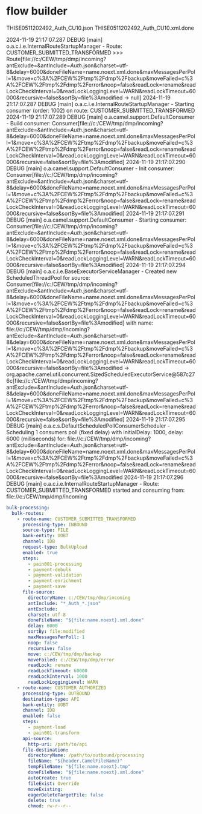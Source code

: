 # flow builder
THISE0511202492_Auth_CU10.json
THISE0511202492_Auth_CU10.xml.done


    
2024-11-19 21:17:07.287 DEBUG [main] o.a.c.i.e.InternalRouteStartupManager - Route: CUSTOMER_SUBMITTED_TRANSFORMED >>> Route[file://c:/CEW/tmp/dmp/incoming?antExclude=&antInclude=*_Auth_*.json&charset=utf-8&delay=6000&doneFileName=name.noext.xml.done&maxMessagesPerPoll=1&move=c%3A%2FCEW%2Ftmp%2Fdmp%2Fbackup&moveFailed=c%3A%2FCEW%2Ftmp%2Fdmp%2Ferror&noop=false&readLock=rename&readLockCheckInterval=0&readLockLoggingLevel=WARN&readLockTimeout=60000&recursive=false&sortBy=file%3Amodified -> null]
2024-11-19 21:17:07.287 DEBUG [main] o.a.c.i.e.InternalRouteStartupManager - Starting consumer (order: 1002) on route: CUSTOMER_SUBMITTED_TRANSFORMED
2024-11-19 21:17:07.289 DEBUG [main] o.a.camel.support.DefaultConsumer - Build consumer: Consumer[file://c:/CEW/tmp/dmp/incoming?antExclude=&antInclude=*_Auth_*.json&charset=utf-8&delay=6000&doneFileName=name.noext.xml.done&maxMessagesPerPoll=1&move=c%3A%2FCEW%2Ftmp%2Fdmp%2Fbackup&moveFailed=c%3A%2FCEW%2Ftmp%2Fdmp%2Ferror&noop=false&readLock=rename&readLockCheckInterval=0&readLockLoggingLevel=WARN&readLockTimeout=60000&recursive=false&sortBy=file%3Amodified]
2024-11-19 21:17:07.290 DEBUG [main] o.a.camel.support.DefaultConsumer - Init consumer: Consumer[file://c:/CEW/tmp/dmp/incoming?antExclude=&antInclude=*_Auth_*.json&charset=utf-8&delay=6000&doneFileName=name.noext.xml.done&maxMessagesPerPoll=1&move=c%3A%2FCEW%2Ftmp%2Fdmp%2Fbackup&moveFailed=c%3A%2FCEW%2Ftmp%2Fdmp%2Ferror&noop=false&readLock=rename&readLockCheckInterval=0&readLockLoggingLevel=WARN&readLockTimeout=60000&recursive=false&sortBy=file%3Amodified]
2024-11-19 21:17:07.291 DEBUG [main] o.a.camel.support.DefaultConsumer - Starting consumer: Consumer[file://c:/CEW/tmp/dmp/incoming?antExclude=&antInclude=*_Auth_*.json&charset=utf-8&delay=6000&doneFileName=name.noext.xml.done&maxMessagesPerPoll=1&move=c%3A%2FCEW%2Ftmp%2Fdmp%2Fbackup&moveFailed=c%3A%2FCEW%2Ftmp%2Fdmp%2Ferror&noop=false&readLock=rename&readLockCheckInterval=0&readLockLoggingLevel=WARN&readLockTimeout=60000&recursive=false&sortBy=file%3Amodified]
2024-11-19 21:17:07.294 DEBUG [main] o.a.c.i.e.BaseExecutorServiceManager - Created new ScheduledThreadPool for source: Consumer[file://c:/CEW/tmp/dmp/incoming?antExclude=&antInclude=*_Auth_*.json&charset=utf-8&delay=6000&doneFileName=name.noext.xml.done&maxMessagesPerPoll=1&move=c%3A%2FCEW%2Ftmp%2Fdmp%2Fbackup&moveFailed=c%3A%2FCEW%2Ftmp%2Fdmp%2Ferror&noop=false&readLock=rename&readLockCheckInterval=0&readLockLoggingLevel=WARN&readLockTimeout=60000&recursive=false&sortBy=file%3Amodified] with name: file://c:/CEW/tmp/dmp/incoming?antExclude=&antInclude=*_Auth_*.json&charset=utf-8&delay=6000&doneFileName=name.noext.xml.done&maxMessagesPerPoll=1&move=c%3A%2FCEW%2Ftmp%2Fdmp%2Fbackup&moveFailed=c%3A%2FCEW%2Ftmp%2Fdmp%2Ferror&noop=false&readLock=rename&readLockCheckInterval=0&readLockLoggingLevel=WARN&readLockTimeout=60000&recursive=false&sortBy=file%3Amodified -> org.apache.camel.util.concurrent.SizedScheduledExecutorService@587c276c[file://c:/CEW/tmp/dmp/incoming?antExclude=&antInclude=*_Auth_*.json&charset=utf-8&delay=6000&doneFileName=name.noext.xml.done&maxMessagesPerPoll=1&move=c%3A%2FCEW%2Ftmp%2Fdmp%2Fbackup&moveFailed=c%3A%2FCEW%2Ftmp%2Fdmp%2Ferror&noop=false&readLock=rename&readLockCheckInterval=0&readLockLoggingLevel=WARN&readLockTimeout=60000&recursive=false&sortBy=file%3Amodified]
2024-11-19 21:17:07.295 DEBUG [main] o.a.c.s.DefaultScheduledPollConsumerScheduler - Scheduling 1 consumers poll (fixed delay) with initialDelay: 1000, delay: 6000 (milliseconds) for: file://c:/CEW/tmp/dmp/incoming?antExclude=&antInclude=*_Auth_*.json&charset=utf-8&delay=6000&doneFileName=name.noext.xml.done&maxMessagesPerPoll=1&move=c%3A%2FCEW%2Ftmp%2Fdmp%2Fbackup&moveFailed=c%3A%2FCEW%2Ftmp%2Fdmp%2Ferror&noop=false&readLock=rename&readLockCheckInterval=0&readLockLoggingLevel=WARN&readLockTimeout=60000&recursive=false&sortBy=file%3Amodified
2024-11-19 21:17:07.296 DEBUG [main] o.a.c.i.e.InternalRouteStartupManager - Route: CUSTOMER_SUBMITTED_TRANSFORMED started and consuming from: file://c:/CEW/tmp/dmp/incoming


```yml
bulk-processing:
  bulk-routes:
    - route-name: CUSTOMER_SUBMITTED_TRANSFORMED
      processing-type: INBOUND
      source-type: FILE
      bank-entity: UOBT
      channel: IDB
      request-type: BulkUpload
      enabled: true
      steps:
        - pain001-processing
        - payment-debulk
        - payment-validation
        - payment-enrichment
        - payment-save
      file-source:
        directoryName: c:/CEW/tmp/dmp/incoming
        antInclude: "*_Auth_*.json"
        antExclude:
        charset: utf-8
        doneFileName: "${file:name.noext}.xml.done"
        delay: 6000
        sortBy: file:modified
        maxMessagesPerPoll: 1
        noop: false
        recursive: false
        move: c:/CEW/tmp/dmp/backup
        moveFailed: c:/CEW/tmp/dmp/error
        readLock: rename
        readLockTimeout: 60000
        readLockInterval: 1000
        readLockLoggingLevel: WARN
    - route-name: CUSTOMER_AUTHORIZED
      processing-type: OUTBOUND
      destination-type: API
      bank-entity: UOBT
      channel: IDB
      enabled: false
      steps:
        - payment-load
        - pain001-transform
      api-source:
        http-uri: /path/to/api
      file-destination:
        directoryName: /path/to/outbound/processing
        fileName: "${header.CamelFileName}"
        tempFileName: "${file:name.noext}.tmp"
        doneFileName: "${file:name.noext}.xml.done"
        autoCreate: true
        fileExist: Override
        moveExisting:
        eagerDeleteTargetFile: false
        delete: true
        chmod: rw-r--r--
```
